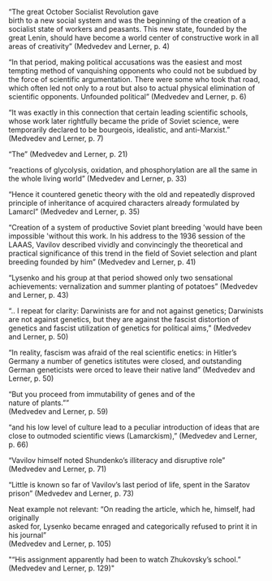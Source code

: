 “The great October Socialist Revolution gave  
birth to a new social system and was the beginning of the creation of a socialist state of workers and peasants. This new state, founded by the great Lenin, should have become a world center of constructive work in all areas of creativity” (Medvedev and Lerner, p. 4)

“In that period, making political accusations was the easiest and most tempting method of vanquishing opponents who could not be subdued by the force of scientific argumentation. There were some who took that road, which often led not only to a rout but also to actual physical elimination of scientific opponents. Unfounded political” (Medvedev and Lerner, p. 6)


“It was exactly in this connection that certain leading scientific schools, whose work later rightfully became the pride of Soviet science, were temporarily declared to be bourgeois, idealistic, and anti-Marxist.”  
(Medvedev and Lerner, p. 7)

“The” (Medvedev and Lerner, p. 21)

“reactions of glycolysis, oxidation, and phosphorylation are all the same in the whole living world” (Medvedev and Lerner, p. 33)

“Hence it countered genetic theory with the old and repeatedly disproved principle of inheritance of acquired characters already formulated by Lamarcl” (Medvedev and Lerner, p. 35)

“Creation of a system of productive Soviet plant breeding 'would have been impossible 'without this work. In his address to the 1936 session of the LAAAS, Vavilov described vividly and convincingly the theoretical and practical significance of this trend in the field of Soviet selection and plant breeding founded by him” (Medvedev and Lerner, p. 41)

“Lysenko and his group at that period showed only two sensational achievements: vernalization and summer planting of potatoes” (Medvedev and Lerner, p. 43)

“.. I repeat for clarity: Darwinists are for and not against genetics; Darwinists are not against genetics, but they are against the fascist distortion of genetics and fascist utilization of genetics for political aims,”  (Medvedev and Lerner, p. 50)

“In  reality, fascism was afraid of the real scientific enetics: in  Hitler’s Germany a number of genetics istitutes were closed,  and outstanding German geneticists were orced to leave  their native land”  (Medvedev and Lerner, p. 50)

“But you proceed from immutability of genes and of the  
nature of plants.””  
(Medvedev and Lerner, p. 59)

“and his low level of culture lead to a peculiar introduction of ideas that are close to outmoded scientific views (Lamarckism),”  (Medvedev and Lerner, p. 66)

“Vavilov himself noted Shundenko’s illiteracy and disruptive role” (Medvedev and Lerner, p. 71)

“Little is known so far of Vavilov’s last period of life, spent in the Saratov prison”  (Medvedev and Lerner, p. 73)

Neat example not relevant:
“On reading the article, which he, himself, had originally  
asked for, Lysenko became enraged and categorically refused  to print it in his journal”  
(Medvedev and Lerner, p. 105)

"“His assignment apparently had been to  watch Zhukovsky’s school.” (Medvedev and Lerner, p. 129)"



